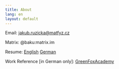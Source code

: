 ```yaml
---
title: About
lang: en
layout: default
---
```


Email: jakub.ruzicka@matfyz.cz

Matrix: @baku:matrix.im

Resume: [English](../ruzicka-cv-english.pdf) [German](../ruzicka-cv-deutsch.pdf)

Work Reference [in German only]: [GreenFoxAcademy](../arbeitszeugnis.pdf)

